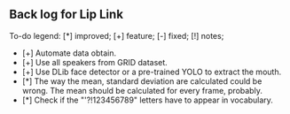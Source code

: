 Back log for Lip Link
----------

To-do legend: [*] improved; [+] feature; [-] fixed; [!] notes;

   - [+] Automate data obtain.
   - [+] Use all speakers from GRID dataset.
   - [+] Use DLib face detector or a pre-trained YOLO to extract the mouth.
   - [*] The way the mean, standard deviation are calculated could be wrong. The mean should be calculated for every frame, probably.
   - [*] Check if the "'?!123456789" letters have to appear in vocabulary.
